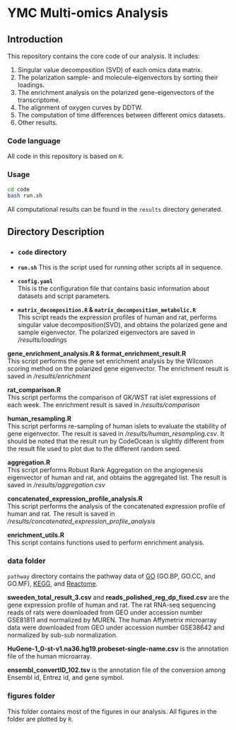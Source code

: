 # YMC Multi-omics Analysis

## Introduction

This repository contains the core code of our analysis. It includes:
1. Singular value decomposition (SVD) of each omics data matrix. 
2. The polarization sample- and molecule-eigenvectors by sorting their loadings.
3. The enrichment analysis on the polarized gene-eigenvectors of the transcriptome.
4. The alignment of oxygen curves by DDTW.
5. The computation of time differences between different omics datasets.
6. Other results.


### Code language

All code in this repository is based on `R`.

### Usage

```bash
cd code
bash run.sh
```
All computational results can be found in the `results` directory generated.

## Directory Description


- ### `code` directory

* **`run.sh`** 
This is the script used for running other scripts all in sequence.

* **`config.yaml`**  
This is the configuration file that contains basic information about datasets and script parameters.


* **`matrix_decomposition.R` & `matrix_decomposition_metabolic.R`**  
This script reads the expression profiles of human and rat, performs singular value decomposition(SVD), and obtains the polarized gene and sample eigenvector. The polarized eigenvectors are saved in */results/loadings*

**gene_enrichment_analysis.R & format_enrichment_result.R**  
This script performs the gene set enrichment analysis by the Wilcoxon scoring method on the polarized gene eigenvector. The enrichment result is saved in */results/enrichment*

**rat_comparison.R**  
This script performs the comparison of GK/WST rat islet expressions of each week. The enrichment result is saved in */results/comparison*

**human_resampling.R**  
This script performs re-sampling of human islets to evaluate the stability of gene eigenvector. The result is saved in */results/human_resampling.csv*. It should be noted that the result run by CodeOcean is slightly different from the result file used to plot due to the different random seed.

**aggregation.R**  
This script performs Robust Rank Aggregation on the angiogenesis eigenvector of human and rat, and obtains the aggregated list. The result is saved in */results/aggregation.csv*

**concatenated_expression_profile_analysis.R**  
This script performs the analysis of the concatenated expression profile of human and rat. The result is saved in */results/concatenated_expression_profile_analysis*

**enrichment_utils.R**  
This script contains functions used to perform enrichment analysis.


### data folder

`pathway` directory contains the pathway data of [GO](https://geneontology.org/) (GO.BP, GO.CC, and GO.MF), [KEGG](https://www.kegg.jp/), and [Reactome](https://reactome.org/).

**sweeden_total_result_3.csv** and **reads_polished_reg_dp_fixed.csv** are the gene expression profile of human and rat. The rat RNA-seq sequencing reads of rats were downloaded from GEO under accession number GSE81811 and normalized by MUREN. The human Affymetrix microarray data were downloaded from GEO under accession number GSE38642 and normalized by sub-sub normalization.

**HuGene-1_0-st-v1.na36.hg19.probeset-single-name.csv** is the annotation file of the human microarray.

**ensembl_convertID_102.tsv** is the annotation file of the conversion among Ensembl id, Entrez id, and gene symbol.

### figures folder

This folder contains most of the figures in our analysis. All figures in the folder are plotted by `R`.

